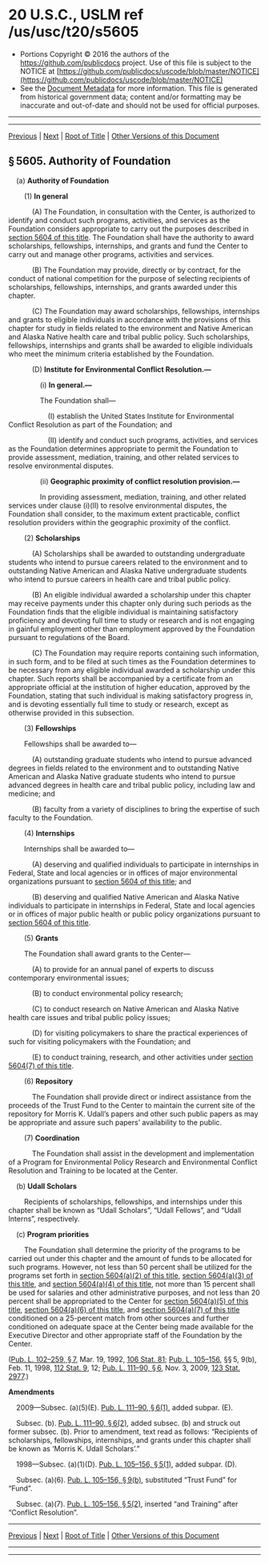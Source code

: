 ---
---

# 20 U.S.C., USLM ref /us/usc/t20/s5605

* Portions Copyright © 2016 the authors of the https://github.com/publicdocs project.
  Use of this file is subject to the NOTICE at [https://github.com/publicdocs/uscode/blob/master/NOTICE](https://github.com/publicdocs/uscode/blob/master/NOTICE)
* See the [Document Metadata](././../../../..//README.md) for more information.
  This file is generated from historical government data; content and/or formatting may be inaccurate and out-of-date and should not be used for official purposes.

----------
----------

[Previous](./../../../..//us/usc/t20/ch66/m__us_usc_t20_s5604.md) | [Next](./../../../..//us/usc/t20/ch66/m__us_usc_t20_s5606.md) | [Root of Title](./../../../../) | [Other Versions of this Document](https://publicdocs.github.io/go/links?ns=uslm&ref=%2Fus%2Fusc%2Ft20%2Fs5605)

## § 5605. Authority of Foundation

    (a) __Authority of Foundation__ 

        (1) __In general__ 

            (A) The Foundation, in consultation with the Center, is authorized to identify and conduct such programs, activities, and services as the Foundation considers appropriate to carry out the purposes described in [section 5604 of this title][/us/usc/t20/s5604]. The Foundation shall have the authority to award scholarships, fellowships, internships, and grants and fund the Center to carry out and manage other programs, activities and services.

            (B) The Foundation may provide, directly or by contract, for the conduct of national competition for the purpose of selecting recipients of scholarships, fellowships, internships, and grants awarded under this chapter.

            (C) The Foundation may award scholarships, fellowships, internships and grants to eligible individuals in accordance with the provisions of this chapter for study in fields related to the environment and Native American and Alaska Native health care and tribal public policy. Such scholarships, fellowships, internships and grants shall be awarded to eligible individuals who meet the minimum criteria established by the Foundation.

            (D) __Institute for Environmental Conflict Resolution.—__ 

                (i) __In general.—__ 

                The Foundation shall—

                    (I) establish the United States Institute for Environmental Conflict Resolution as part of the Foundation; and

                    (II) identify and conduct such programs, activities, and services as the Foundation determines appropriate to permit the Foundation to provide assessment, mediation, training, and other related services to resolve environmental disputes.

                (ii) __Geographic proximity of conflict resolution provision.—__ 

                In providing assessment, mediation, training, and other related services under clause (i)(II) to resolve environmental disputes, the Foundation shall consider, to the maximum extent practicable, conflict resolution providers within the geographic proximity of the conflict.

        (2) __Scholarships__ 

            (A) Scholarships shall be awarded to outstanding undergraduate students who intend to pursue careers related to the environment and to outstanding Native American and Alaska Native undergraduate students who intend to pursue careers in health care and tribal public policy.

            (B) An eligible individual awarded a scholarship under this chapter may receive payments under this chapter only during such periods as the Foundation finds that the eligible individual is maintaining satisfactory proficiency and devoting full time to study or research and is not engaging in gainful employment other than employment approved by the Foundation pursuant to regulations of the Board.

            (C) The Foundation may require reports containing such information, in such form, and to be filed at such times as the Foundation determines to be necessary from any eligible individual awarded a scholarship under this chapter. Such reports shall be accompanied by a certificate from an appropriate official at the institution of higher education, approved by the Foundation, stating that such individual is making satisfactory progress in, and is devoting essentially full time to study or research, except as otherwise provided in this subsection.

        (3) __Fellowships__ 

        Fellowships shall be awarded to—

            (A) outstanding graduate students who intend to pursue advanced degrees in fields related to the environment and to outstanding Native American and Alaska Native graduate students who intend to pursue advanced degrees in health care and tribal public policy, including law and medicine; and

            (B) faculty from a variety of disciplines to bring the expertise of such faculty to the Foundation.

        (4) __Internships__ 

        Internships shall be awarded to—

            (A) deserving and qualified individuals to participate in internships in Federal, State and local agencies or in offices of major environmental organizations pursuant to [section 5604 of this title][/us/usc/t20/s5604]; and

            (B) deserving and qualified Native American and Alaska Native individuals to participate in internships in Federal, State and local agencies or in offices of major public health or public policy organizations pursuant to [section 5604 of this title][/us/usc/t20/s5604].

        (5) __Grants__ 

        The Foundation shall award grants to the Center—

            (A) to provide for an annual panel of experts to discuss contemporary environmental issues;

            (B) to conduct environmental policy research;

            (C) to conduct research on Native American and Alaska Native health care issues and tribal public policy issues;

            (D) for visiting policymakers to share the practical experiences of such for visiting policymakers with the Foundation; and

            (E) to conduct training, research, and other activities under [section 5604(7) of this title][/us/usc/t20/s5604/7].

        (6) __Repository__ 

            The Foundation shall provide direct or indirect assistance from the proceeds of the Trust Fund to the Center to maintain the current site of the repository for Morris K. Udall’s papers and other such public papers as may be appropriate and assure such papers’ availability to the public.

        (7) __Coordination__ 

            The Foundation shall assist in the development and implementation of a Program for Environmental Policy Research and Environmental Conflict Resolution and Training to be located at the Center.

    (b) __Udall Scholars__ 

        Recipients of scholarships, fellowships, and internships under this chapter shall be known as “Udall Scholars”, “Udall Fellows”, and “Udall Interns”, respectively.

    (c) __Program priorities__ 

        The Foundation shall determine the priority of the programs to be carried out under this chapter and the amount of funds to be allocated for such programs. However, not less than 50 percent shall be utilized for the programs set forth in [section 5604(a)(2) of this title][/us/usc/t20/s5604/a/2], [section 5604(a)(3) of this title][/us/usc/t20/s5604/a/3], and [section 5604(a)(4) of this title][/us/usc/t20/s5604/a/4], not more than 15 percent shall be used for salaries and other administrative purposes, and not less than 20 percent shall be appropriated to the Center for [section 5604(a)(5) of this title][/us/usc/t20/s5604/a/5], [section 5604(a)(6) of this title][/us/usc/t20/s5604/a/6], and [section 5604(a)(7) of this title][/us/usc/t20/s5604/a/7] conditioned on a 25-percent match from other sources and further conditioned on adequate space at the Center being made available for the Executive Director and other appropriate staff of the Foundation by the Center.

([Pub. L. 102–259, § 7][/us/pl/102/259/s7], Mar. 19, 1992, [106 Stat. 81][/us/stat/106/81]; [Pub. L. 105–156][/us/pl/105/156], §§ 5, 9(b), Feb. 11, 1998, [112 Stat. 9][/us/stat/112/9], 12; [Pub. L. 111–90, § 6][/us/pl/111/90/s6], Nov. 3, 2009, [123 Stat. 2977][/us/stat/123/2977].)

 __Amendments__ 

    2009—Subsec. (a)(5)(E). [Pub. L. 111–90, § 6(1)][/us/pl/111/90/s6/1], added subpar. (E).

    Subsec. (b). [Pub. L. 111–90, § 6(2)][/us/pl/111/90/s6/2], added subsec. (b) and struck out former subsec. (b). Prior to amendment, text read as follows: “Recipients of scholarships, fellowships, internships, and grants under this chapter shall be known as ‘Morris K. Udall Scholars’.”

    1998—Subsec. (a)(1)(D). [Pub. L. 105–156, § 5(1)][/us/pl/105/156/s5/1], added subpar. (D).

    Subsec. (a)(6). [Pub. L. 105–156, § 9(b)][/us/pl/105/156/s9/b], substituted “Trust Fund” for “Fund”.

    Subsec. (a)(7). [Pub. L. 105–156, § 5(2)][/us/pl/105/156/s5/2], inserted “and Training” after “Conflict Resolution”.

----------

[Previous](./../../../..//us/usc/t20/ch66/m__us_usc_t20_s5604.md) | [Next](./../../../..//us/usc/t20/ch66/m__us_usc_t20_s5606.md) | [Root of Title](./../../../../) | [Other Versions of this Document](https://publicdocs.github.io/go/links?ns=uslm&ref=%2Fus%2Fusc%2Ft20%2Fs5605)

----------
----------

[/us/usc/t20/s5604]: https://publicdocs.github.io/go/links?ns=uslm&ref=%2Fus%2Fusc%2Ft20%2Fs5604
[/us/usc/t20/s5604]: https://publicdocs.github.io/go/links?ns=uslm&ref=%2Fus%2Fusc%2Ft20%2Fs5604
[/us/usc/t20/s5604]: https://publicdocs.github.io/go/links?ns=uslm&ref=%2Fus%2Fusc%2Ft20%2Fs5604
[/us/usc/t20/s5604/7]: https://publicdocs.github.io/go/links?ns=uslm&ref=%2Fus%2Fusc%2Ft20%2Fs5604%2F7
[/us/usc/t20/s5604/a/2]: https://publicdocs.github.io/go/links?ns=uslm&ref=%2Fus%2Fusc%2Ft20%2Fs5604%2Fa%2F2
[/us/usc/t20/s5604/a/3]: https://publicdocs.github.io/go/links?ns=uslm&ref=%2Fus%2Fusc%2Ft20%2Fs5604%2Fa%2F3
[/us/usc/t20/s5604/a/4]: https://publicdocs.github.io/go/links?ns=uslm&ref=%2Fus%2Fusc%2Ft20%2Fs5604%2Fa%2F4
[/us/usc/t20/s5604/a/5]: https://publicdocs.github.io/go/links?ns=uslm&ref=%2Fus%2Fusc%2Ft20%2Fs5604%2Fa%2F5
[/us/usc/t20/s5604/a/6]: https://publicdocs.github.io/go/links?ns=uslm&ref=%2Fus%2Fusc%2Ft20%2Fs5604%2Fa%2F6
[/us/usc/t20/s5604/a/7]: https://publicdocs.github.io/go/links?ns=uslm&ref=%2Fus%2Fusc%2Ft20%2Fs5604%2Fa%2F7
[/us/pl/102/259/s7]: https://publicdocs.github.io/go/links?ns=uslm&ref=%2Fus%2Fpl%2F102%2F259%2Fs7
[/us/stat/106/81]: https://publicdocs.github.io/go/links?ns=uslm&ref=%2Fus%2Fstat%2F106%2F81
[/us/pl/105/156]: https://publicdocs.github.io/go/links?ns=uslm&ref=%2Fus%2Fpl%2F105%2F156
[/us/stat/112/9]: https://publicdocs.github.io/go/links?ns=uslm&ref=%2Fus%2Fstat%2F112%2F9
[/us/pl/111/90/s6]: https://publicdocs.github.io/go/links?ns=uslm&ref=%2Fus%2Fpl%2F111%2F90%2Fs6
[/us/stat/123/2977]: https://publicdocs.github.io/go/links?ns=uslm&ref=%2Fus%2Fstat%2F123%2F2977
[/us/pl/111/90/s6/1]: https://publicdocs.github.io/go/links?ns=uslm&ref=%2Fus%2Fpl%2F111%2F90%2Fs6%2F1
[/us/pl/111/90/s6/2]: https://publicdocs.github.io/go/links?ns=uslm&ref=%2Fus%2Fpl%2F111%2F90%2Fs6%2F2
[/us/pl/105/156/s5/1]: https://publicdocs.github.io/go/links?ns=uslm&ref=%2Fus%2Fpl%2F105%2F156%2Fs5%2F1
[/us/pl/105/156/s9/b]: https://publicdocs.github.io/go/links?ns=uslm&ref=%2Fus%2Fpl%2F105%2F156%2Fs9%2Fb
[/us/pl/105/156/s5/2]: https://publicdocs.github.io/go/links?ns=uslm&ref=%2Fus%2Fpl%2F105%2F156%2Fs5%2F2


